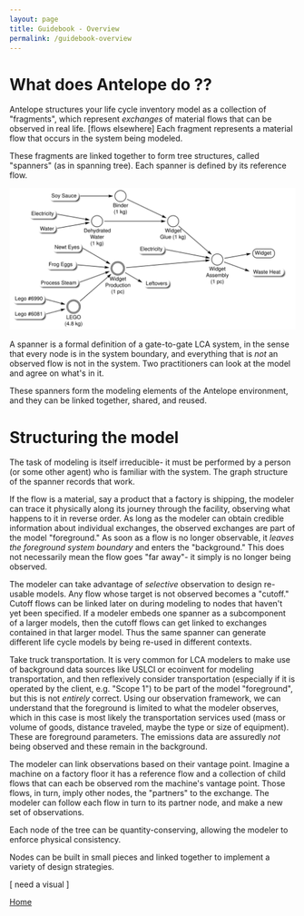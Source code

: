 ```yaml
---
layout: page
title: Guidebook - Overview
permalink: /guidebook-overview
---
```


# What does Antelope do ??

Antelope structures your life cycle inventory model as a collection of "fragments", which represent *exchanges* of material flows that can be observed in real life.  [flows elsewhere] Each fragment represents a material flow that occurs in the system being modeled.

These fragments are linked together to form tree structures, called "spanners" (as in spanning tree). Each spanner is defined by its reference flow.

![A spanner describing the assembly of a widget](/assets/img/widget-datafree.png)

A spanner is a formal definition of a gate-to-gate LCA system, in the sense that every node is in the system boundary, and everything that is *not* an observed flow is not in the system.  Two practitioners can look at the model and agree on what's in it.

These spanners form the modeling elements of the Antelope environment, and they can be linked together, shared, and reused.


# Structuring the model

The task of modeling is itself irreducible- it must be performed by a person (or some other agent) who is familiar with the system. The graph structure of the spanner records that work.  

If the flow is a material, say a product that a factory is shipping, the modeler can trace it physically along its journey through the facility, observing what happens to it in reverse order.  As long as the modeler can obtain credible information about individual exchanges, the observed exchanges are part of the model "foreground." As soon as a flow is no longer observable, it *leaves the foreground system boundary* and enters the "background." This does not necessarily mean the flow goes "far away"- it simply is no longer being observed.

The modeler can take advantage of *selective* observation to design re-usable models. Any flow whose target is not observed becomes a "cutoff." Cutoff flows can be linked later on during modeling to nodes that haven't yet been specified. If a modeler embeds one spanner as a subcomponent of a larger models, then the cutoff flows can get linked to exchanges contained in that larger model.  Thus the same spanner can generate different life cycle models by being re-used in different contexts.


Take truck transportation. It is very common for LCA modelers to make use of background data sources like USLCI or ecoinvent for modeling transportation, and then reflexively consider transportation (especially if it is operated by the client, e.g. "Scope 1") to be part of the model "foreground", but this is not *entirely* correct. Using our observation framework, we can understand that the foreground is limited to what the modeler observes, which in this case is most likely the transportation services used (mass or volume of goods, distance traveled, maybe the type or size of equipment).  These are foreground parameters. The emissions data are assuredly *not* being observed and these remain in the background.

The modeler can link observations based on their vantage point. Imagine a machine on a factory floor it has a reference flow and a collection of child flows that can each be observed rom the machine's vantage point.  Those flows, in turn, imply other nodes, the "partners" to the exchange. The modeler can follow each flow in turn to its partner node, and make a new set of observations.

Each node of the tree can be quantity-conserving, allowing the modeler to enforce physical consistency.

Nodes can be built in small pieces and linked together to implement a variety of design strategies.

[ need a visual ]




[Home](/guidebook/)
